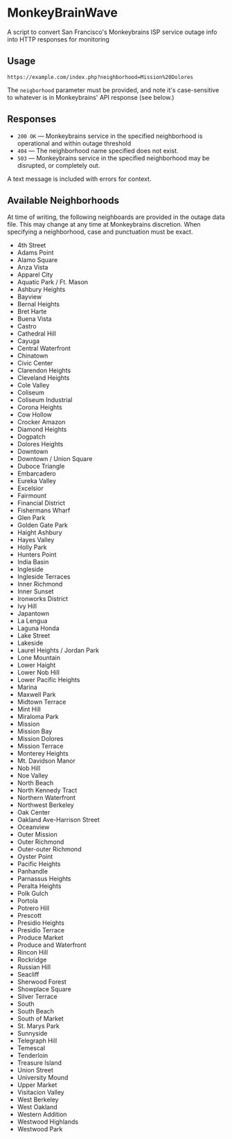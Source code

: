 # MonkeyBrainWave

A script to convert San Francisco's Monkeybrains ISP service outage info into HTTP responses for monitoring

## Usage

    https://example.com/index.php?neighborhood=Mission%20Dolores

The `neigborhood` parameter must be provided, and note it's case-sensitive to whatever is in Monkeybrains' API response (see below.)

## Responses

* `200 OK` — Monkeybrains service in the specified neighborhood is operational and within outage threshold
* `404` — The neighborhood name specified does not exist.
* `503` — Monkeybrains service in the specified neighborhood may be disrupted, or completely out.

A text message is included with errors for context.

## Available Neighborhoods

At time of writing, the following neighboards are provided in the outage data file.
This may change at any time at Monkeybrains discretion. When specifying a neighborhood,
case and punctuation must be exact.

* 4th Street
* Adams Point
* Alamo Square
* Anza Vista
* Apparel City
* Aquatic Park / Ft. Mason
* Ashbury Heights
* Bayview
* Bernal Heights
* Bret Harte
* Buena Vista
* Castro
* Cathedral Hill
* Cayuga
* Central Waterfront
* Chinatown
* Civic Center
* Clarendon Heights
* Cleveland Heights
* Cole Valley
* Coliseum
* Coliseum Industrial
* Corona Heights
* Cow Hollow
* Crocker Amazon
* Diamond Heights
* Dogpatch
* Dolores Heights
* Downtown
* Downtown / Union Square
* Duboce Triangle
* Embarcadero
* Eureka Valley
* Excelsior
* Fairmount
* Financial District
* Fishermans Wharf
* Glen Park
* Golden Gate Park
* Haight Ashbury
* Hayes Valley
* Holly Park
* Hunters Point
* India Basin
* Ingleside
* Ingleside Terraces
* Inner Richmond
* Inner Sunset
* Ironworks District
* Ivy Hill
* Japantown
* La Lengua
* Laguna Honda
* Lake Street
* Lakeside
* Laurel Heights / Jordan Park
* Lone Mountain
* Lower Haight
* Lower Nob Hill
* Lower Pacific Heights
* Marina
* Maxwell Park
* Midtown Terrace
* Mint Hill
* Miraloma Park
* Mission
* Mission Bay
* Mission Dolores
* Mission Terrace
* Monterey Heights
* Mt. Davidson Manor
* Nob Hill
* Noe Valley
* North Beach
* North Kennedy Tract
* Northern Waterfront
* Northwest Berkeley
* Oak Center
* Oakland Ave-Harrison Street
* Oceanview
* Outer Mission
* Outer Richmond
* Outer-outer Richmond
* Oyster Point
* Pacific Heights
* Panhandle
* Parnassus Heights
* Peralta Heights
* Polk Gulch
* Portola
* Potrero Hill
* Prescott
* Presidio Heights
* Presidio Terrace
* Produce Market
* Produce and Waterfront
* Rincon Hill
* Rockridge
* Russian Hill
* Seacliff
* Sherwood Forest
* Showplace Square
* Silver Terrace
* South
* South Beach
* South of Market
* St. Marys Park
* Sunnyside
* Telegraph Hill
* Temescal
* Tenderloin
* Treasure Island
* Union Street
* University Mound
* Upper Market
* Visitacion Valley
* West Berkeley
* West Oakland
* Western Addition
* Westwood Highlands
* Westwood Park

